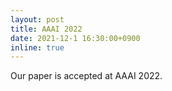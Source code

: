 ```yaml
---
layout: post
title: AAAI 2022
date: 2021-12-1 16:30:00+0900
inline: true
---
```


Our paper is accepted at AAAI 2022.
